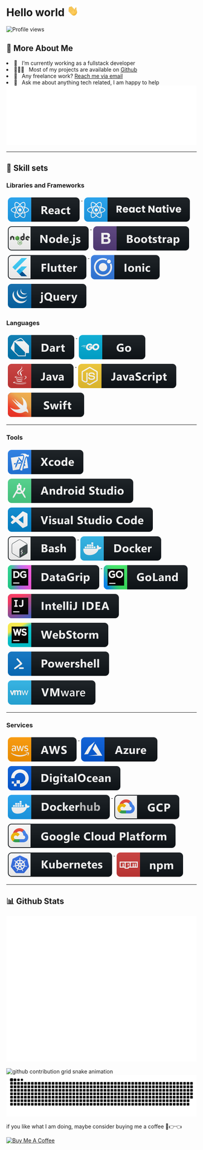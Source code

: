 <h1>Hello world <img  src="https://raw.githubusercontent.com/ABSphreak/ABSphreak/master/gifs/Hi.gif" width="30px"></h1>

![Profile views](https://gpvc.arturio.dev/ildfreelancer)

## 🧐 More About Me

<div style="display: flex;flex-wrap: wrap;">
  <div style="flex-grow: 1;">
    <li>🔭 &nbsp; I’m currently working as a fullstack developer</li>
    <li>👨🏻‍💻 &nbsp; Most of my projects are available on <a href="https://github.com/ildfreelancer?tab=repositories">Github</a></li>
    <li>💼 &nbsp; Any freelance work? <a href="mailto:ild.freelancer@gmail.com">Reach me via email</a></li>
    <li>💬 &nbsp; Ask me about anything tech related, I am happy to help</li>
  </div>
  <div style="flex-grow: 1;">
    <img src="https://raw.githubusercontent.com/kittinan/spotify-github-profile/master/img/novatorem.svg" style="max-width: 100%;">
  </div>
</div>

---

## 🔨 Skill sets

### Libraries and Frameworks

<p align="left">
  <a href="#">
    <img src="svg/dev/frameworks/react.svg" alt="react" style="vertical-align:top; margin:6px 4px">
  </a>  
  <a href="#">
    <img src="svg/dev/frameworks/react-native.svg" alt="react" style="vertical-align:top; margin:6px 4px">
  </a>  
  <a href="#">
    <img src="svg/dev/frameworks/nodejs.svg" alt="nodejs" style="vertical-align:top; margin:6px 4px">
  </a>  
   <a href="#">
    <img src="svg/dev/frameworks/bootstrap.svg" alt="bootstrap" style="vertical-align:top; margin:6px 4px">
  </a>  
  <a href="#">
    <img src="svg/dev/frameworks/flutter.svg" alt="flutter" style="vertical-align:top; margin:6px 4px">
  </a>  
  <a href="#">
    <img src="svg/dev/frameworks/ionic.svg" alt="ionic" style="vertical-align:top; margin:6px 4px">
  </a>  
  <a href="#">
    <img src="svg/dev/frameworks/jquery.svg" alt="jquery" style="vertical-align:top; margin:6px 4px">
  </a>  
</p>

### Languages

<p align="left">
  <a href="#">
    <img src="svg/dev/languages/dart.svg" alt="dart_colour" style="vertical-align:top; margin:6px 4px">
  </a>  
  <a href="#">
    <img src="svg/dev/languages/go.svg" alt="go" style="vertical-align:top; margin:6px 4px">
  </a>  
  <a href="#">
    <img src="svg/dev/languages/java.svg" alt="java" style="vertical-align:top; margin:6px 4px">
  </a>  
  <a href="#">
    <img src="svg/dev/languages/js.svg" alt="js" style="vertical-align:top; margin:6px 4px">
  </a>  
  <a href="#">
    <img src="svg/dev/languages/swift.svg" alt="swift" style="vertical-align:top; margin:6px 4px">
  </a>  
</p>

---

### Tools  

<p align="left">
  <a href="#">
    <img src="svg/dev/tools/xcode.svg" alt="xcode" style="vertical-align:top; margin:6px 4px">
  </a>
  <a href="#">
    <img src="svg/dev/tools/android_studio.svg" alt="android_studio_colour" style="vertical-align:top; margin:6px 4px">
  </a>
    <a href="#">
    <img src="svg/dev/tools/visualstudio_code.svg" alt="visualstudio_code" style="vertical-align:top; margin:6px 4px">
  </a>
  <a href="#">
    <img src="svg/dev/tools/bash.svg" alt="bash" style="vertical-align:top; margin:6px 4px">
  </a>
  <a href="#">
    <img src="svg/dev/tools/docker.svg" alt="docker" style="vertical-align:top; margin:6px 4px">
  </a>
  <a href="#">
    <img src="svg/dev/tools/jetbrains_datagrip.svg" alt="jetbrains_datagrip" style="vertical-align:top; margin:6px 4px">
  </a>
  <a href="#">
    <img src="svg/dev/tools/jetbrains_goland.svg" alt="jetbrains_goland" style="vertical-align:top; margin:6px 4px">
  </a>
  <a href="#">
    <img src="svg/dev/tools/jetbrains_intellij.svg" alt="jetbrains_intellij" style="vertical-align:top; margin:6px 4px">
  </a>
  <a href="#">
    <img src="svg/dev/tools/jetbrains_webstorm.svg" alt="jetbrains webstorm" style="vertical-align:top; margin:6px 4px">
  </a>
  <a href="#">
    <img src="svg/dev/tools/powershell.svg" alt="powershell" style="vertical-align:top; margin:6px 4px">
  </a>
  <a href="#">
    <img src="svg/dev/tools/vmware.svg" alt="vmware" style="vertical-align:top; margin:6px 4px">
  </a>
</p>

---

### Services

<p align="left">
  <a href="#">
    <img src="svg/dev/services/aws.svg" alt="aws" style="vertical-align:top; margin:6px 4px">
  </a>
  <a href="#">
    <img src="svg/dev/services/azure.svg" alt="azure" style="vertical-align:top; margin:6px 4px">
  </a>
  <a href="#">
    <img src="svg/dev/services/digitalocean.svg" alt="digitalocean" style="vertical-align:top; margin:6px 4px">
  </a>
  <a href="#">
    <img src="svg/dev/services/dockerhub.svg" alt="dockerhub" style="vertical-align:top; margin:6px 4px">
  </a>
  <a href="#">
    <img src="svg/dev/services/gcp.svg" alt="gcp" style="vertical-align:top; margin:6px 4px">
  </a>
  <a href="#">
    <img src="svg/dev/services/google_cloud_platform.svg" alt="google_cloud_platform" style="vertical-align:top; margin:6px 4px">
  </a>
  <a href="#">
    <img src="svg/dev/services/kubernetes.svg" alt="kubernetes" style="vertical-align:top; margin:6px 4px">
  </a>
  <a href="#">
    <img src="svg/dev/services/npm.svg" alt="npm" style="vertical-align:top; margin:6px 4px">
  </a>
</p>

---

## 📊 Github Stats

![Metrics](/github-metrics.svg)

![github contribution grid snake animation](https://raw.githubusercontent.com/DevWizard0000/DevWizard0000/output/github-contribution-grid-snake-dark.svg#gh-dark-mode-only)![github contribution grid snake animation](https://raw.githubusercontent.com/platane/platane/output/github-contribution-grid-snake.svg#gh-light-mode-only)

if you like what I am doing, maybe consider buying me a coffee 🥺👉👈

<a href="https://www.buymeacoffee.com/DevWizard0000" target="_blank"><img src="https://cdn.buymeacoffee.com/buttons/v2/default-red.png" alt="Buy Me A Coffee" width="150" ></a>
